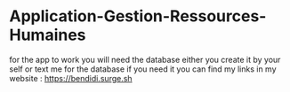 # Application-Gestion-Ressources-Humaines

for the app to work you will need the database either you create it by your self or text me for the database if you need it 
you can find my links in my website : https://bendidi.surge.sh
